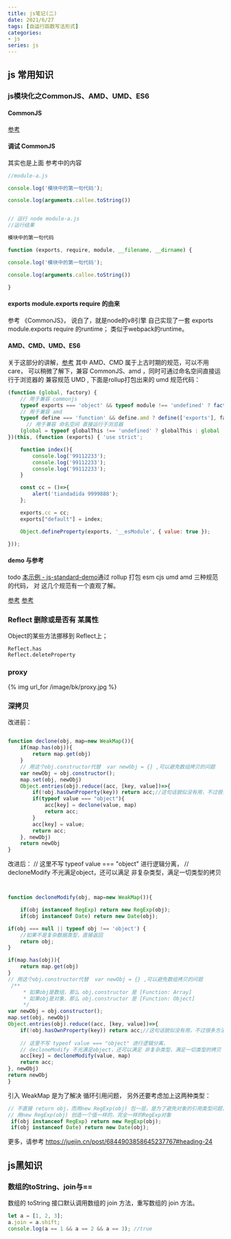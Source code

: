 ```yaml
---
title: js笔记(二)
date: 2021/6/27
tags: [自运行函数写法形式]
categories: 
- js
series: js
---
```


## js 常用知识


### js模块化之CommonJS、AMD、UMD、ES6

#### CommonJS
[参考](https://copyfuture.com/blogs-details/20210206004524332u)

#### 调试 CommonJS
其实也是上面 参考中的内容
```js
//module-a.js

console.log('模块中的第一句代码');

console.log(arguments.callee.toString())


// 运行 node module-a.js
//运行结果

模块中的第一句代码

function (exports, require, module, __filename, __dirname) {

console.log('模块中的第一句代码');

console.log(arguments.callee.toString())

}
```

#### exports module.exports require 的由来

参考 《CommonJS》， 说白了，就是node的v8引擎 自己实现了一套  exports module.exports require 的runtime；
类似于webpack的runtime。

#### AMD、CMD、UMD、ES6
关于这部分的讲解，[参考](https://www.bbsmax.com/A/n2d9y6k4dD/)
其中 AMD、CMD 属于上古时期的规范，可以不用care，
可以稍微了解下，兼容 CommonJS、amd ，同时可通过命名空间直接运行于浏览器的 兼容规范 UMD ,
下面是rollup打包出来的 umd 规范代码：
```js
(function (global, factory) {
    // 用于兼容 commonjs
    typeof exports === 'object' && typeof module !== 'undefined' ? factory(exports) :
    // 用于兼容 amd
    typeof define === 'function' && define.amd ? define(['exports'], factory) :
      // 用于兼容 命名空间 直接运行于浏览器
    (global = typeof globalThis !== 'undefined' ? globalThis : global || self, factory(global.hztestrp = {}));
})(this, (function (exports) { 'use strict';

    function index(){
        console.log('99112233');
        console.log('99112233');
        console.log('99112233');
    }

    const cc = ()=>{
        alert('tiandadida 9999888');
    };

    exports.cc = cc;
    exports["default"] = index;

    Object.defineProperty(exports, '__esModule', { value: true });

}));

```

#### demo 与参考
todo
[本示例 - js-standard-demo]()通过 rollup 打包 esm cjs umd amd 三种规范的代码， 对 这几个规范有一个直观了解。

[参考](https://www.bbsmax.com/A/n2d9y6k4dD/)
[参考](https://copyfuture.com/blogs-details/20210206004524332u)


### Reflect 删除或是否有 某属性
Object的某些方法挪移到 Reflect上；
```
Reflect.has
Reflect.deleteProperty
```
### proxy
{% img url_for /image/bk/proxy.jpg %}

### 深拷贝
改进前：
```js

function declone(obj, map=new WeakMap()){
    if(map.has(obj)){
        return map.get(obj)
    }
    // 用这个obj.constructor代替  var newObj = {} ,可以避免数组拷贝的问题
    var newObj = obj.constructor();
    map.set(obj, newObj)
    Object.entries(obj).reduce((acc, [key, value])=>{
        if(!obj.hasOwnProperty(key)) return acc;//这句话貌似没有用，不过很多方法写了这个，就放这里吧，避免未知bug
        if(typeof value === "object"){
            acc[key] = declone(value, map)
            return acc;
        }
        acc[key] = value;
        return acc;
    }, newObj)
    return newObj
}

```

改进后：
  // 这里不写 typeof value === "object" 进行逻辑分离，
    // decloneModify 不光满足object，还可以满足 非复杂类型，满足一切类型的拷贝
```js


function decloneModify(obj, map=new WeakMap()){

    if(obj instanceof RegExp) return new RegExp(obj);
    if(obj instanceof Date) return new Date(obj);

if(obj === null || typeof obj !== 'object') {
    //如果不是复杂数据类型，直接返回
    return obj;
}

if(map.has(obj)){
    return map.get(obj)
}
// 用这个obj.constructor代替  var newObj = {} ,可以避免数组拷贝的问题
 /**
     * 如果obj是数组，那么 obj.constructor 是 [Function: Array]
     * 如果obj是对象，那么 obj.constructor 是 [Function: Object]
     */
var newObj = obj.constructor();
map.set(obj, newObj)
Object.entries(obj).reduce((acc, [key, value])=>{
    if(!obj.hasOwnProperty(key)) return acc;//这句话貌似没有用，不过很多方法写了这个，就放这里吧，避免未知bug
    
    // 这里不写 typeof value === "object" 进行逻辑分离，
    // decloneModify 不光满足object，还可以满足 非复杂类型，满足一切类型的拷贝
    acc[key] = decloneModify(value, map)
    return acc;
}, newObj)
return newObj
}
```

引入 WeakMap 是为了解决 循环引用问题，
另外还要考虑加上这两种类型：
```js
// 不直接 return obj，而用new RegExp(obj) 包一层，是为了避免对象的引用类型问题，
// 用new RegExp(obj) 创造一个值一样的，完全一样的RegExp对象
 if(obj instanceof RegExp) return new RegExp(obj);
 if(obj instanceof Date) return new Date(obj);
```
更多，请参考 https://juejin.cn/post/6844903858645237767#heading-24


## js黑知识

### 数组的toString、join与==
数组的 toString 接口默认调用数组的 join 方法，重写数组的 join 方法。
```js
let a = [1, 2, 3];
a.join = a.shift;
console.log(a == 1 && a == 2 && a == 3); //true
```
